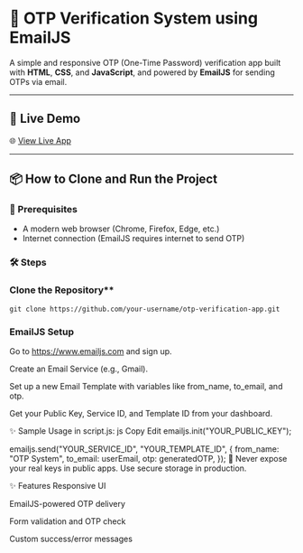 # 🔐 OTP Verification System using EmailJS

A simple and responsive OTP (One-Time Password) verification app built with **HTML**, **CSS**, and **JavaScript**, and powered by **EmailJS** for sending OTPs via email.

---

## 🚀 Live Demo

🌐 [View Live App](https://verifyurotp.netlify.app/)  

---

## 📦 How to Clone and Run the Project

### 🧾 Prerequisites
- A modern web browser (Chrome, Firefox, Edge, etc.)
- Internet connection (EmailJS requires internet to send OTP)

### 🛠️ Steps

### Clone the Repository**

    git clone https://github.com/your-username/otp-verification-app.git
 

### EmailJS Setup
Go to https://www.emailjs.com and sign up.

Create an Email Service (e.g., Gmail).

Set up a new Email Template with variables like from_name, to_email, and otp.

Get your Public Key, Service ID, and Template ID from your dashboard.

✨ Sample Usage in script.js:
js
Copy
Edit
emailjs.init("YOUR_PUBLIC_KEY");

emailjs.send("YOUR_SERVICE_ID", "YOUR_TEMPLATE_ID", {
  from_name: "OTP System",
  to_email: userEmail,
  otp: generatedOTP,
});
🔐 Never expose your real keys in public apps. Use secure storage in production.

✨ Features
Responsive UI

EmailJS-powered OTP delivery

Form validation and OTP check

Custom success/error messages

